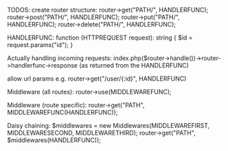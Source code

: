 TODOS:
create router structure:
router->get("PATH/", HANDLERFUNC);
router->post("PATH/", HANDLERFUNC);
router->put("PATH/", HANDLERFUNC);
router->delete("PATH/", HANDLERFUNC);

HANDLERFUNC:
function (HTTPREQUEST request): string
{
    $id = request.params("id");
}

Actually handling incoming requests:
index.php($router->handle())->router->handlerfunc->response (as returned from the HANDLERFUNC)

allow url params e.g.
router->get("/user/{:id}", HANDLERFUNC)

Middleware (all routes):
router->use(MIDDLEWAREFUNC);

Middleware (route specific):
router->get("PATH", MIDDLEWAREFUNC(HANDLERFUNC));

Daisy chaining:
$middlewares = new Middlewares(MIDDLEWAREFIRST, MIDDLEWARESECOND, MIDDLEWARETHIRD);
router->get("PATH", $middlewares(HANDLERFUNC));
